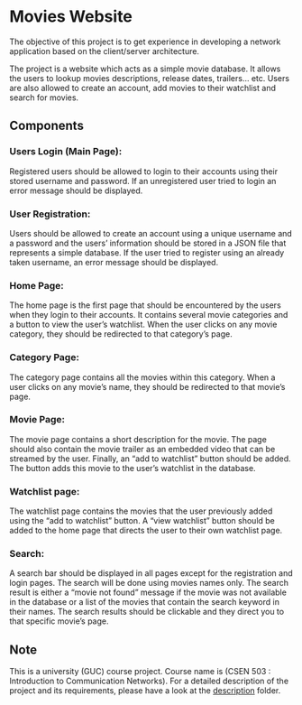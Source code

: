 # Movies Website
The objective of this project is to get experience in developing a network application based on the client/server architecture.

The project is a website which acts as a simple movie database. It allows the users to lookup movies descriptions, release dates, trailers… etc. Users are also allowed to create an account, add movies to their watchlist and search for movies.

## Components

### Users Login (Main Page):
Registered users should be allowed to login to their accounts using their stored username and password. If an unregistered user tried to login an error message should be displayed.


### User Registration:
Users should be allowed to create an account using a unique username and a password and the users’ information should be stored in a JSON file that represents a simple database. If the user tried to register using an already taken username, an error message should be displayed.

### Home Page:
The home page is the first page that should be encountered by the users when they login to their accounts. It contains several movie categories and a button to view the user’s watchlist. When the user clicks on any movie category, they should be redirected to that category’s page.


### Category Page:
The category page contains all the movies within this category. When a user clicks on any movie’s name, they should be redirected to that movie’s page.


### Movie Page:
The movie page contains a short description for the movie. The page should also contain the movie trailer as an embedded video that can be streamed by the user. Finally, an “add to watchlist” button should be added. The button adds this movie to the user’s watchlist in the database.


### Watchlist page:
The watchlist page contains the movies that the user previously added using the “add to watchlist” button. A “view watchlist” button should be added to the home page that directs the user to their own watchlist page.


### Search:
A search bar should be displayed in all pages except for the registration and login pages. The search will be done using movies names only. The search result is either a “movie not found” message if the movie was not available in the database or a list of the movies that contain the search keyword in their names. The search results should be clickable and they direct you to that specific movie’s page.

## Note
This is a university (GUC) course project. Course name is (CSEN 503 : Introduction to Communication Networks). For a detailed description of the project and its requirements, please have a look at the [description](description) folder.
